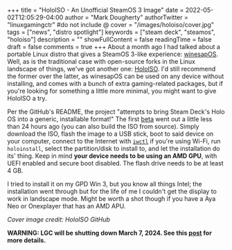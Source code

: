 +++
title = "HoloISO - An Unofficial SteamOS 3 Image"
date = 2022-05-02T12:05:29-04:00
author = "Mark Dougherty"
authorTwitter = "linuxgamingctr" #do not include @
cover = "/images/holoiso/cover.jpg"
tags = ["news", "distro spotlight"]
keywords = ["steam deck", "steamos", "holoiso"]
description = ""
showFullContent = false
readingTime = false
draft = false
comments = true
+++
About a month ago I had talked about a portable Linux distro that gives a SteamOS 3-like experience: [winesapOS](https://linuxgamingcentral.com/posts/winesapos/). Well, as is the traditional case with open-source forks in the Linux landscape of things, we've got another one: [HoloISO](https://github.com/bhaiest/holoiso). I'd still recommend the former over the latter, as winesapOS can be used on any device without installing, and comes with a bunch of extra gaming-related packages, but if you're looking for something a little more minimal, you might want to give HoloISO a try.

Per the GitHub's README, the project "attempts to bring Steam Deck's Holo OS into a generic, installable format!" The first [beta](https://github.com/bhaiest/holoiso/releases/tag/beta0) went out a little less than 24 hours ago (you can also build the ISO from source). Simply download the ISO, flash the image to a USB stick, boot to said device on your computer, connect to the Internet with [`iwctl`](https://man.archlinux.org/man/iwctl.1) if you're using Wi-Fi, run `holoinstall`, select the partition/disk to install to, and let the installation do its' thing. Keep in mind **your device needs to be using an AMD GPU**, with UEFI enabled and secure boot disabled. The flash drive needs to be at least 4 GB.

I tried to install it on my GPD Win 3, but you know all things Intel; the installation went through but for the life of me I couldn't get the display to work in landscape mode. Might be worth a shot though if you have a Aya Neo or Onexplayer that has an AMD APU.

*Cover image credit: HoloISO GitHub*

**WARNING: LGC will be shutting down March 7, 2024. See this [post](https://linuxgamingcentral.com/posts/the-end-of-lgc/) for more details.**
